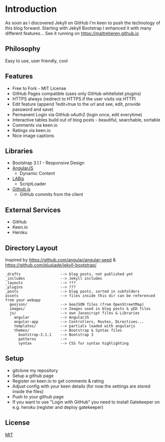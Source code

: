 # Introduction

As soon as I discovered Jekyll on GitHub I'm keen to push the technology of this blog forward.
Starting with Jekyll Bootstrap I enhanced it with many different features... See it running on
https://maltretieren.github.io

## Philosophy
Easy to use, user friendly, cool

## Features
- Free to Fork - MIT License
- GitHub Pages compatible (uses only GitHub whitelistet plugins)
- HTTPS always (redirect to HTTPS if the user visits via HTTP)
- Edit feature (append ?edit=true to the url and see, edit, provide password and save)
- Permanent Login via GitHub oAuth2 (login once, edit everytime)
- Interactive tables build out of blog posts - beautiful, searchable, sortable
- Comments via keen.io
- Ratings via keen.io
- Nice image captions

## Libraries
- Bootstrap 3.1.1 - Responsive Design
- [AngularJS](http://angularjs.org/)
    - Dynamic Content
- [LABjs](http://labjs.com/)
    - ScriptLoader
- [Github.js](https://github.com/michael/github) 
    - GitHub commits from the client 

## External Services
- GitHub
- Keen.io
- Heroku

## Directory Layout
Inspired by https://github.com/angular/angular-seed & https://github.com/plusjade/jekyll-bootstrap/

    _drafts                  --> blog posts, not published yet
    _includes                --> Jekyll includes
    _layouts                 --> ???
    _plugins                 --> ???
    _posts                   --> blog posts, sorted in subfolders
    assets                   --> files inside this dir can be referenced from your webapp
      geojson/               --> GeoJSON files (from OpenStreetMap)
      images/                --> Images used in blog posts & yED files
      js/                    --> own Javascript files & Libraries
        angular              --> AngularJS
        angular-app          --> Controllers, Routes, Directives...
        templates/           --> partials loaded with angularjs
        themes/              --> Bootstrap & Syntax files
          bootstrap-3.1.1    --> Bootstrap 3
          patterns           --> 
          syntax             --> CSS for syntax highlighting
			

## Setup
- gitclone my repository
- Setup a github page
- Register on keen.io to get comments & rating
- Adjust config with your keen details (for now the settings are stored inside the files)
- Push to your github page
- If you want to use "Login with GitHub" you need to install Gatekeeper on e.g. heroku (register and deploy gatekeeper)

## License

[MIT](http://opensource.org/licenses/MIT)
